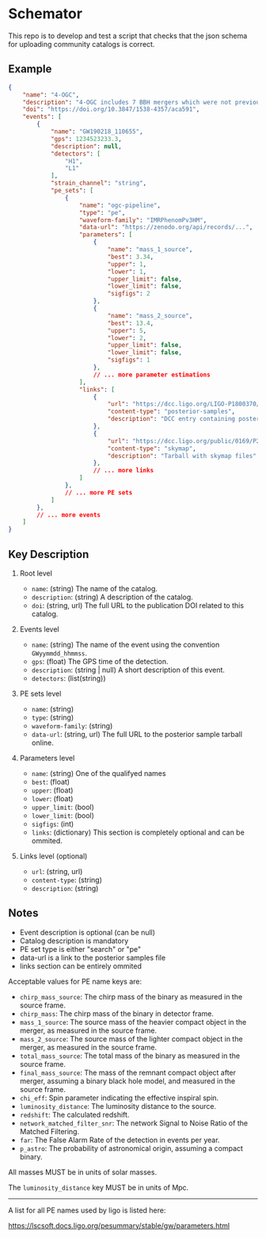 # Schemator

This repo is to develop and test a script that checks that the json schema for uploading community catalogs is correct.

## Example

```json
{
    "name": "4-OGC",
    "description": "4-OGC includes 7 BBH mergers which were not previously reported ...",
    "doi": "https://doi.org/10.3847/1538-4357/aca591",
    "events": [
        {
            "name": "GW190218_110655",
            "gps": 1234523233.3,
            "description": null,
            "detectors": [
                "H1",
                "L1"
            ],
            "strain_channel": "string",
            "pe_sets": [
                {
                    "name": "ogc-pipeline",
                    "type": "pe",
                    "waveform-family": "IMRPhenomPv3HM",
                    "data-url": "https://zenodo.org/api/records/...",
                    "parameters": [
                        {
                            "name": "mass_1_source",
                            "best": 3.34,
                            "upper": 1,
                            "lower": 1,
                            "upper_limit": false,
                            "lower_limit": false,
                            "sigfigs": 2
                        },
                        {
                            "name": "mass_2_source",
                            "best": 13.4,
                            "upper": 5,
                            "lower": 2,
                            "upper_limit": false,
                            "lower_limit": false,
                            "sigfigs": 1
                        },
                        // ... more parameter estimations
                    ],
                    "links": [
                        {
                            "url": "https://dcc.ligo.org/LIGO-P1800370/public",
                            "content-type": "posterior-samples",
                            "description": "DCC entry containing posterior samples for this PE run"
                        },
                        {
                            "url": "https://dcc.ligo.org/public/0169/P2000223/005/all_skymaps.tar",
                            "content-type": "skymap",
                            "description": "Tarball with skymap files"
                        },
                        // ... more links
                    ]
                },
                // ... more PE sets
            ]
        },
        // ... more events
    ]
}
```

## Key Description

1. Root level

    - `name`: (string) The name of the catalog.
    - `description`: (string) A description of the catalog.
    - `doi`: (string, url) The full URL to the publication DOI related to this catalog.

2. Events level

    - `name`: (string) The name of the event using the convention `GWyymmdd_hhmmss`.
    - `gps`: (float) The GPS time of the detection.
    - `description`: (string | null) A short description of this event.
    - `detectors`: (list(string))

3. PE sets level

    - `name`: (string)
    - `type`: (string)
    - `waveform-family`: (string)
    - `data-url`: (string, url) The full URL to the posterior sample tarball online.

4. Parameters level

    - `name`: (string) One of the qualifyed names 
    - `best`: (float)
    - `upper`: (float)
    - `lower`: (float)
    - `upper_limit`: (bool)
    - `lower_limit`: (bool)
    - `sigfigs`: (int)
    - `links`: (dictionary) This section is completely optional and can be ommited.

5. Links level (optional)

    - `url`: (string, url)
    - `content-type`: (string)
    - `description`: (string)

## Notes

- Event description is optional (can be null)
- Catalog description is mandatory
- PE set type is either "search" or "pe"
- data-url is a link to the posterior samples file
- links section can be entirely ommited

Acceptable values for PE name keys are:

* `chirp_mass_source`: The chirp mass of the binary as measured in the source frame.
* `chirp_mass`: The chirp mass of the binary in detector frame.
* `mass_1_source`: The source mass of the heavier compact object in the merger, as measured in the source frame.
* `mass_2_source`: The source mass of the lighter compact object in the merger, as measured in the source frame.
* `total_mass_source`: The total mass of the binary as measured in the source frame.
* `final_mass_source`: The mass of the remnant compact object after merger, assuming a binary black hole model, and measured in the source frame.
* `chi_eff`: Spin parameter indicating the effective inspiral spin.
* `luminosity_distance`: The luminosity distance to the source.
* `redshift`: The calculated redshift.
* `network_matched_filter_snr`: The network Signal to Noise Ratio of the Matched Filtering.
* `far`: The False Alarm Rate of the detection in events per year.
* `p_astro`: The probability of astronomical origin, assuming a compact binary.

All masses MUST be in units of solar masses.

The `luminosity_distance` key MUST be in units of Mpc.

***

A list for all PE names used by ligo is listed here:

https://lscsoft.docs.ligo.org/pesummary/stable/gw/parameters.html
